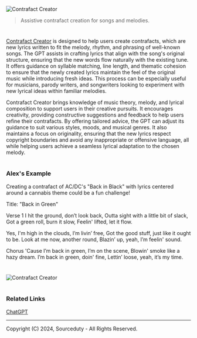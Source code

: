 ![Contrafact Creator](https://github.com/user-attachments/assets/fb7c93a6-956b-4981-b3a9-1fcd87425137)

> Assistive contrafact creation for songs and melodies.
#

[Contrafact Creator](https://chatgpt.com/g/g-J9PaVZaO0-contrafact-creator) is designed to help users create contrafacts, which are new lyrics written to fit the melody, rhythm, and phrasing of well-known songs. The GPT assists in crafting lyrics that align with the song's original structure, ensuring that the new words flow naturally with the existing tune. It offers guidance on syllable matching, line length, and thematic cohesion to ensure that the newly created lyrics maintain the feel of the original music while introducing fresh ideas. This process can be especially useful for musicians, parody writers, and songwriters looking to experiment with new lyrical ideas within familiar melodies.

Contrafact Creator brings knowledge of music theory, melody, and lyrical composition to support users in their creative pursuits. It encourages creativity, providing constructive suggestions and feedback to help users refine their contrafacts. By offering tailored advice, the GPT can adjust its guidance to suit various styles, moods, and musical genres. It also maintains a focus on originality, ensuring that the new lyrics respect copyright boundaries and avoid any inappropriate or offensive language, all while helping users achieve a seamless lyrical adaptation to the chosen melody.

#
### Alex's Example

Creating a contrafact of AC/DC's "Back in Black" with lyrics centered around a cannabis theme could be a fun challenge! 

Title: "Back in Green"

Verse 1
I hit the ground, don’t look back,
Outta sight with a little bit of slack,
Got a green roll, burn it slow,
Feelin' lifted, let it flow.

Yes, I'm high in the clouds, I’m livin’ free,
Got the good stuff, just like it ought to be.
Look at me now, another round,
Blazin’ up, yeah, I’m feelin' sound.

Chorus
'Cause I’m back in green, I’m on the scene,
Blowin' smoke like a hazy dream.
I’m back in green, doin' fine,
Lettin’ loose, yeah, it’s my time.

#
![Contrafact Creator](https://github.com/user-attachments/assets/271633ba-d46c-4256-9d46-0e72b4f21b9c)

#
### Related Links

[ChatGPT](https://github.com/sourceduty/ChatGPT)

***
Copyright (C) 2024, Sourceduty - All Rights Reserved.
